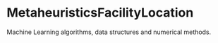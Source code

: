# MetaheuristicsFacilityLocation

Machine Learning algorithms, data structures and numerical methods.
